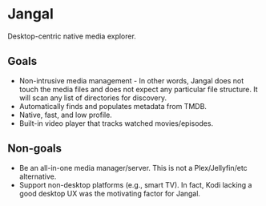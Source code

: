 # Jangal

Desktop-centric native media explorer.

## Goals

- Non-intrusive media management - In other words, Jangal does not touch the media files
  and does not expect any particular file structure. It will scan any list of directories
  for discovery.
- Automatically finds and populates metadata from TMDB.
- Native, fast, and low profile.
- Built-in video player that tracks watched movies/episodes.

## Non-goals

- Be an all-in-one media manager/server. This is not a Plex/Jellyfin/etc alternative.
- Support non-desktop platforms (e.g., smart TV). In fact, Kodi lacking a good desktop UX
  was the motivating factor for Jangal.
